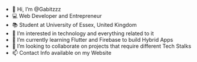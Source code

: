 - 👋 Hi, I’m @Gabitzzz
- 💻 Web Developer and Entrepreneur
- 📚 Student at University of Essex, United Kingdom
- 👀 I’m interested in technology and everything related to it
- 🌱 I’m currently learning Flutter and Firebase to build Hybrid Apps
- 💞️ I’m looking to collaborate on projects that require different Tech Stalks
- 📫 Contact Info available on my Website

<!---
Gabitzzz/Gabitzzz is a ✨ special ✨ repository because its `README.md` (this file) appears on your GitHub profile.
You can click the Preview link to take a look at your changes.
--->
